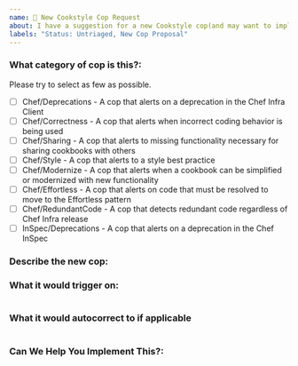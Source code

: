 ```yaml
---
name: 🚀 New Cookstyle Cop Request
about: I have a suggestion for a new Cookstyle cop(and may want to implement it 🙂)!
labels: "Status: Untriaged, New Cop Proposal"
---
```


### What category of cop is this?:

Please try to select as few as possible.

- [ ] Chef/Deprecations - A cop that alerts on a deprecation in the Chef Infra Client
- [ ] Chef/Correctness - A cop that alerts when incorrect coding behavior is being used
- [ ] Chef/Sharing - A cop that alerts to missing functionality necessary for sharing cookbooks with others
- [ ] Chef/Style - A cop that alerts to a style best practice
- [ ] Chef/Modernize - A cop that alerts when a cookbook can be simplified or modernized with new functionality
- [ ] Chef/Effortless - A cop that alerts on code that must be resolved to move to the Effortless pattern
- [ ] Chef/RedundantCode - A cop that detects redundant code regardless of Chef Infra release
- [ ] InSpec/Deprecations - A cop that alerts on a deprecation in the Chef InSpec 

### Describe the new cop:

<!---  Why is a new Cookstyle Cop necessary? -->

### What it would trigger on:

<!---  Give examples of the cookbook code that you're trying to trigger on -->
```ruby

```

### What it would autocorrect to if applicable

<!--- If autocorrecting is possible what would you correct to? -->
```ruby

```

### Can We Help You Implement This?:

<!---  The best way to ensure your enhancement is built is to help implement the enhancement yourself. If you're interested in helping out we'd love to give you a hand to make this possible. Let us know if there's something you need. -->
